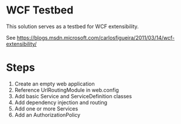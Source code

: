 # WCF Testbed

This solution serves as a testbed for WCF extensibility.

See https://blogs.msdn.microsoft.com/carlosfigueira/2011/03/14/wcf-extensibility/


# Steps

1. Create an empty web application
2. Reference UrlRoutingModule in web.config
3. Add basic Service and ServiceDefinition classes
4. Add dependency injection and routing
5. Add one or more Services
6. Add an AuthorizationPolicy
